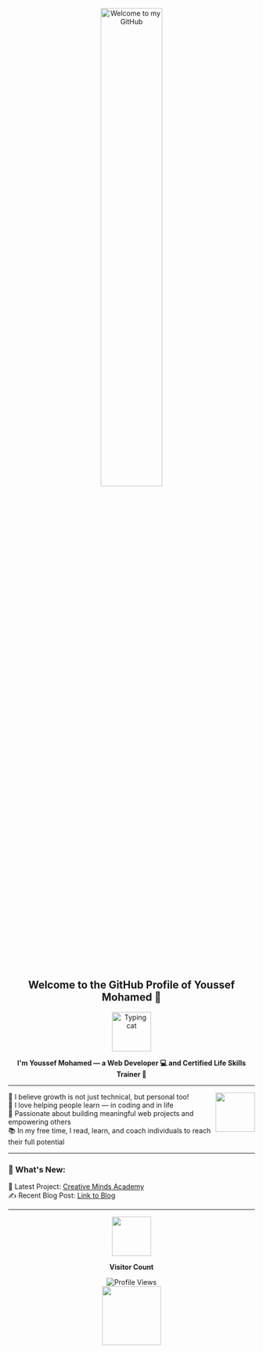 <div align="center">
	<img src="https://media.giphy.com/media/hvRJCLFzcasrR4ia7z/giphy.gif" alt="Welcome to my GitHub" width="50%">
	<h2>Welcome to the GitHub Profile of Youssef Mohamed 👋</h2>
</div>

<div align="center">
	<img src="https://media.giphy.com/media/3o7abldj0b3rxrZUxW/giphy.gif" width="80" alt="Typing cat">
</div>

<p align="center"><strong>I'm Youssef Mohamed — a Web Developer 💻 and Certified Life Skills Trainer 🧠</strong></p>

---

<img src="https://media.giphy.com/media/l0MYGBz1PqUjo3Lhu/giphy.gif" align="right" width="80">

🌱 I believe growth is not just technical, but personal too!  
💬 I love helping people learn — in coding and in life  
🎯 Passionate about building meaningful web projects and empowering others  
📚 In my free time, I read, learn, and coach individuals to reach their full potential  

---

### 📢 What's New:

🚀 Latest Project: [Creative Minds Academy](#)  
✍️ Recent Blog Post: [Link to Blog](#)

---

<div align="center">
	<img src="https://media.giphy.com/media/U3qYN8S0j3bpK/giphy.gif" width="80">
	<p><strong>Visitor Count</strong></p>
	<img src="https://komarev.com/ghpvc/?username=your-github-username&style=flat-square&color=blue" alt="Profile Views" />
</div>

<div align="center">
	<img src="https://media.giphy.com/media/3o7TKP9E3Xub2U3Euc/giphy.gif" width="120">
</div>
